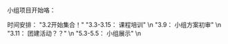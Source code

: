 小组项目开始咯：

时间安排：
  "3.2开始集合！"
  "3.3-3.15：       课程培训"  \n
  "3.9：            小组方案初审"  \n
  "3.11：           团建活动？？"  \n
  "5.3-5.5：        小组展示"      \n
  
